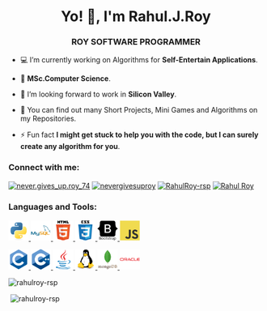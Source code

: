 <h1 align="center">Yo! 👋, I'm Rahul.J.Roy</h1>
<h3 align="center">ROY SOFTWARE PROGRAMMER</h3>

- 💻 I’m currently working on Algorithms for **Self-Entertain Applications**.

- 🌱 **MSc.Computer Science**.

- 👯 I’m looking forward to work in **Silicon Valley**.

- 👨‍ You can find out many Short Projects, Mini Games and Algorithms on my Repositories. 

- ⚡ Fun fact **I might get stuck to help you with the code, but I can surely create any algorithm for you**.

<h3 align="left">Connect with me:</h3>
<p align="left">
<a href="https://instagram.com/never.gives_up.roy_74" target="blank"><img align="center" src="https://raw.githubusercontent.com/rahuldkjain/github-profile-readme-generator/master/src/images/icons/Social/instagram.svg" alt="never.gives_up.roy_74" height="30" width="40" /></a>
<a href="https://twitter.com/nevergivesuproy" target="blank"><img align="center" src="https://raw.githubusercontent.com/rahuldkjain/github-profile-readme-generator/master/src/images/icons/Social/twitter.svg" alt="nevergivesuproy" height="30" width="40" /></a>
<a href="https://github.com/RahulRoy-rsp" target="blank"><img align="center" src="https://raw.githubusercontent.com/rahuldkjain/github-profile-readme-generator/master/src/images/icons/Social/github.svg" alt="RahulRoy-rsp" height="30" width="40" /></a>
<a href="https://www.linkedin.com/in/rahulroy74" target="_blank"><img align="center" src="https://raw.githubusercontent.com/rahuldkjain/github-profile-readme-generator/master/src/images/icons/Social/linkedin.svg" alt="Rahul Roy" height="30" width="40" /></a>

</p>

<h3 align="left">Languages and Tools:</h3>

<p align="left"> <a href="https://www.python.org" target="_blank" rel="noreferrer"> <img src="https://raw.githubusercontent.com/devicons/devicon/master/icons/python/python-original.svg" alt="python" width="40" height="40"/> </a>
<a href="https://www.mysql.com/" target="_blank" rel="noreferrer"> <img src="https://raw.githubusercontent.com/devicons/devicon/master/icons/mysql/mysql-original-wordmark.svg" alt="mysql" width="40" height="40"/> </a> 
<a href="https://www.w3.org/html/" target="_blank" rel="noreferrer"> <img src="https://raw.githubusercontent.com/devicons/devicon/master/icons/html5/html5-original-wordmark.svg" alt="html5" width="40" height="40"/> </a> 
<a href="https://www.w3schools.com/css/" target="_blank" rel="noreferrer"> <img src="https://raw.githubusercontent.com/devicons/devicon/master/icons/css3/css3-original-wordmark.svg" alt="css3" width="40" height="40"/> </a> 
<a href="https://getbootstrap.com" target="_blank" rel="noreferrer"> <img src="https://raw.githubusercontent.com/devicons/devicon/master/icons/bootstrap/bootstrap-plain-wordmark.svg" alt="bootstrap" width="40" height="40"/> </a> 
<a href="https://developer.mozilla.org/en-US/docs/Web/JavaScript" target="_blank" rel="noreferrer"> <img src="https://raw.githubusercontent.com/devicons/devicon/master/icons/javascript/javascript-original.svg" alt="javascript" width="40" height="40"/> </a> </p>

<p align="left"> <a href="https://www.cprogramming.com/" target="_blank" rel="noreferrer"> <img src="https://raw.githubusercontent.com/devicons/devicon/master/icons/c/c-original.svg" alt="c" width="40" height="40"/> </a> 
<a href="https://www.w3schools.com/cpp/" target="_blank" rel="noreferrer"> <img src="https://raw.githubusercontent.com/devicons/devicon/master/icons/cplusplus/cplusplus-original.svg" alt="cplusplus" width="40" height="40"/> </a> 
<a href="https://www.java.com" target="_blank" rel="noreferrer"> <img src="https://raw.githubusercontent.com/devicons/devicon/master/icons/java/java-original.svg" alt="java" width="40" height="40"/> </a>
<a href="https://www.linux.org/" target="_blank" rel="noreferrer"> <img src="https://raw.githubusercontent.com/devicons/devicon/master/icons/linux/linux-original.svg" alt="linux" width="40" height="40"/> </a> 
<a href="https://www.mongodb.com/" target="_blank" rel="noreferrer"> <img src="https://raw.githubusercontent.com/devicons/devicon/master/icons/mongodb/mongodb-original-wordmark.svg" alt="mongodb" width="40" height="40"/> </a> 
<a href="https://www.oracle.com/" target="_blank" rel="noreferrer"> <img src="https://raw.githubusercontent.com/devicons/devicon/master/icons/oracle/oracle-original.svg" alt="oracle" width="40" height="40"/> </a> </p>

<p><img align="left" src="https://github-readme-stats.vercel.app/api/top-langs?username=rahulroy-rsp&show_icons=true&locale=en&layout=compact" alt="rahulroy-rsp" /></p>
<br>

<p>&nbsp;<img align="center" src="https://github-readme-stats.vercel.app/api?username=rahulroy-rsp&show_icons=true&locale=en" alt="rahulroy-rsp" /></p>

  
<!---
RahulRoy-rsp/RahulRoy-rsp is a ✨ special ✨ repository because its `README.md` (this file) appears on your GitHub profile.
You can click the Preview link to take a look at your changes.
--->
